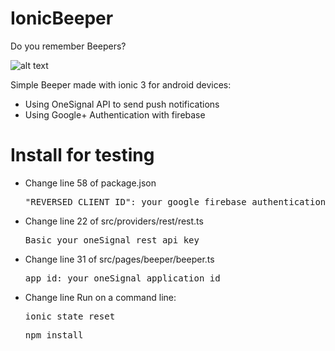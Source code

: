 # IonicBeeper
Do you remember Beepers?

![alt text](https://ugc.kn3.net/i/origin/http://www.clasesdeperiodismo.com/wp-content/uploads/2009/08/beeper.gif)

Simple Beeper made with ionic 3 for android devices:
- Using OneSignal API to send push notifications
- Using Google+ Authentication with firebase

# Install for testing
<ul>
  <li>
    Change line 58 of package.json
    <pre>"REVERSED_CLIENT_ID": your_google_firebase_authentication_client_id</pre>
  </li>
  <li>
    Change line 22 of src/providers/rest/rest.ts
    <pre>Basic your_oneSignal_rest_api_key</pre>
  </li>
  <li>
    Change line 31 of src/pages/beeper/beeper.ts
    <pre>app_id: your_oneSignal_application_id</pre>
  </li>
  <li>
    Change line
    Run on a command line:
    <pre>ionic state reset</pre>
    <pre>npm install</pre>
  </li>
</ul>
